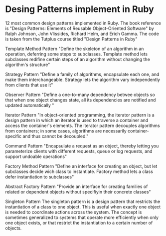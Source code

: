 Desing Patterns implement in Ruby
====================

12 most common design patterns implemented in Ruby.
The book reference is "Design Patterns: Elements of Reusable Object-Oriented Software"  by Ralph Johnson, John Vlissides, Richard Helm, and Erich Gamma.
The code is taken from the Tutplus course titled "Design Patterns in Ruby"

Template Method Pattern
"Define the skeleton of an algorithm in an operation, deferring some steps to subclasses. Template method lets subclasses redifine certain steps of an algorithm without changing the algorithm's structure"

Strategy Pattern
"Define a family of algorithms, encapsulate each one, and make them interchangeable. Strategy lets the algorithm vary independently from clients that use it"

Observer Pattern
"Define a one-to-many dependency betwee objects so that when one object changes state, all its dependencies are notified and updated automatically "

Iterator Pattern
"In object-oriented programming, the iterator pattern is a design pattern in which an iterator is used to traverse a container and access the container's elements. The iterator pattern decouples algorithms from containers; in some cases, algorithms are necessarily container-specific and thus cannot be decoupled."

Command Pattern
"Encapsulate a request as an object, thereby letting you parameterize clients with different requests, queue or log requests, and support undoable operations"

Factory Method Pattern
"Define an interface for creating an object, but let subclasses decide wich class to instantiate. Factory method lets a class defer instantiation to subclasses"

Abstract Factory Pattern
"Provide an interface for creating families of related or dependent objects without specifiyin their concrete classes"

Singleton Pattern
The singleton pattern is a design pattern that restricts the instantiation of a class to one object. This is useful when exactly one object is needed to coordinate actions across the system. The concept is sometimes generalized to systems that operate more efficiently when only one object exists, or that restrict the instantiation to a certain number of objects.